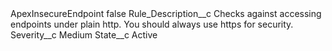 <?xml version="1.0" encoding="UTF-8"?>
<CustomMetadata xmlns="http://soap.sforce.com/2006/04/metadata" xmlns:xsi="http://www.w3.org/2001/XMLSchema-instance" xmlns:xsd="http://www.w3.org/2001/XMLSchema">
    <label>ApexInsecureEndpoint</label>
    <protected>false</protected>
    <values>
        <field>Rule_Description__c</field>
        <value xsi:type="xsd:string">Checks against accessing endpoints under plain http. You should always use https for security.</value>
    </values>
    <values>
        <field>Severity__c</field>
        <value xsi:type="xsd:string">Medium</value>
    </values>
    <values>
        <field>State__c</field>
        <value xsi:type="xsd:string">Active</value>
    </values>
</CustomMetadata>
